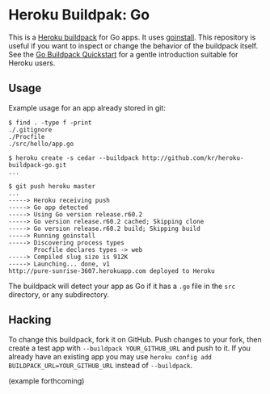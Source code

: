 # Heroku Buildpak: Go

This is a [Heroku buildpack][buildpack] for Go apps. It
uses [goinstall][]. This repository is useful if you
want to inspect or change the behavior of the buildpack
itself. See the [Go Buildpack Quickstart][quickstart]
for a gentle introduction suitable for Heroku users.

## Usage

Example usage for an app already stored in git:

    $ find . -type f -print
    ./.gitignore
    ./Procfile
    ./src/hello/app.go

    $ heroku create -s cedar --buildpack http://github.com/kr/heroku-buildpack-go.git
    ...

    $ git push heroku master
    ...
    -----> Heroku receiving push
    -----> Go app detected
    -----> Using Go version release.r60.2
    -----> Go version release.r60.2 cached; Skipping clone
    -----> Go version release.r60.2 build; Skipping build
    -----> Running goinstall
    -----> Discovering process types
           Procfile declares types -> web
    -----> Compiled slug size is 912K
    -----> Launching... done, v1
    http://pure-sunrise-3607.herokuapp.com deployed to Heroku

The buildpack will detect your app as Go if it has a
`.go` file in the `src` directory, or any subdirectory.

## Hacking

To change this buildpack, fork it on GitHub. Push
changes to your fork, then create a test app with
`--buildpack YOUR_GITHUB_URL` and push to it. If you
already have an existing app you may use `heroku config
add BUILDPACK_URL=YOUR_GITHUB_URL` instead of
`--buildpack`.

(example forthcoming)

[buildpack]: http://devcenter.heroku.com/articles/buildpack
[goinstall]: http://golang.org/cmd/goinstall/
[quickstart]: https://gist.github.com/299535bbf56bf3016cba

